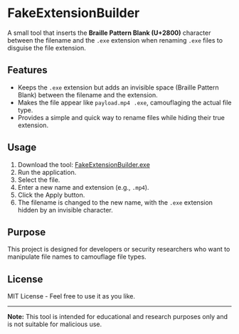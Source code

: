 # FakeExtensionBuilder

A small tool that inserts the **Braille Pattern Blank (U+2800)** character between the filename and the `.exe` extension when renaming `.exe` files to disguise the file extension.

## Features

- Keeps the `.exe` extension but adds an invisible space (Braille Pattern Blank) between the filename and the extension.
- Makes the file appear like `payload.mp4⠀.exe`, camouflaging the actual file type.
- Provides a simple and quick way to rename files while hiding their true extension.

## Usage

1. Download the tool: [FakeExtensionBuilder.exe](https://github.com/erenonder0/FakeExtensionBuilder/releases/download/v1.0.0/FakeExtensionBuilder.exe)
2. Run the application.
3. Select the file.
4. Enter a new name and extension (e.g., `.mp4`).
5. Click the Apply button.
6. The filename is changed to the new name, with the `.exe` extension hidden by an invisible character.

## Purpose

This project is designed for developers or security researchers who want to manipulate file names to camouflage file types.

## License

MIT License - Feel free to use it as you like.

---

**Note:** This tool is intended for educational and research purposes only and is not suitable for malicious use.

